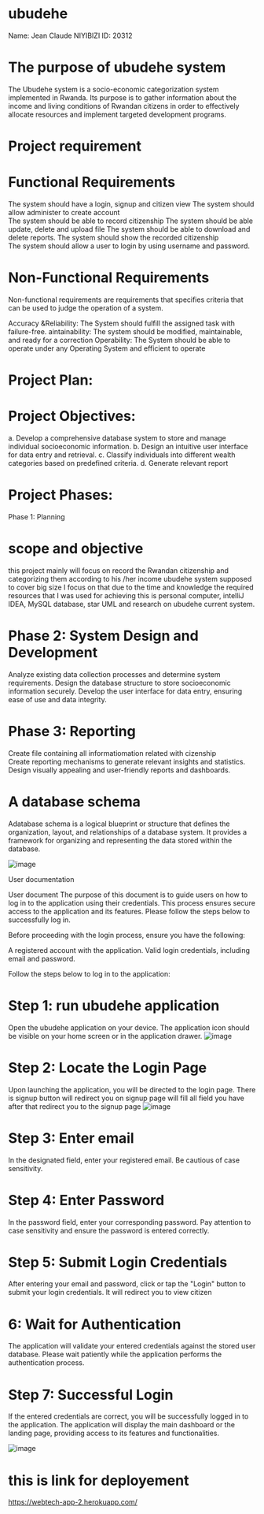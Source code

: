 # ubudehe

Name: Jean Claude NIYIBIZI
ID: 20312
# The purpose of ubudehe system 

The Ubudehe system is a socio-economic categorization system implemented in Rwanda. Its purpose is to gather information about the income and living conditions of Rwandan citizens in order to effectively allocate resources and implement targeted development programs.
# Project requirement
# Functional Requirements
The system should have a login, signup and citizen view 
The system should allow administer to create account  
The system should be able to record citizenship 
 The system should be able update, delete and upload file 
The system should be able to download and delete reports.
The system should show the recorded citizenship  
The system should allow a user to login by using username and password.
# Non-Functional Requirements
Non-functional requirements are requirements that specifies criteria that can be used to judge the operation of a system.

Accuracy &Reliability: The System should fulfill the assigned task with failure-free.
aintainability: The system should be modified, maintainable, and ready for a correction
 Operability: The System should be able to operate under any Operating System and efficient to operate
# Project Plan:
# Project Objectives: 
a. Develop a comprehensive database system to store and manage individual socioeconomic information.
 b. Design an intuitive user interface for data entry and retrieval.
 c. Classify individuals into different wealth categories based on predefined criteria.
 d. Generate relevant report
# Project Phases:
Phase 1: Planning
# scope and objective
this project mainly will focus on record the Rwandan citizenship and categorizing them according to his /her income ubudehe system supposed to cover big size I focus on that due to the time   and knowledge 
the required resources that I was used for achieving this is personal computer, intelliJ IDEA, MySQL database, star UML and research on ubudehe current system.
# Phase 2: System Design and Development

Analyze existing data collection processes and determine system requirements.
Design the database structure to store socioeconomic information securely.
Develop the user interface for data entry, ensuring ease of use and data integrity.
# Phase 3:  Reporting

Create file containing all informatiomation related with cizenship  
Create reporting mechanisms to generate relevant insights and statistics.
Design visually appealing and user-friendly reports and dashboards.


# A database schema
 Adatabase schema is a logical blueprint or structure that defines the organization, layout, and relationships of a database system. It provides a framework for organizing and representing the data stored within the database.
 

![image](https://github.com/nclaude05/ubudehe/assets/50291475/d77613b9-ef1b-4939-9412-71039b1100cc)

User documentation 

User document 
The purpose of this document is to guide users on how to log in to the application using their credentials. This process ensures secure access to the application and its features. Please follow the steps below to successfully log in.

Before proceeding with the login process, ensure you have the following:

A registered account with the application.
Valid login credentials, including email and password.

Follow the steps below to log in to the application:

# Step 1: run ubudehe application

Open the ubudehe application on your device. The application icon should be visible on your home screen or in the application drawer.
![image](https://github.com/nclaude05/ubudehe/assets/50291475/6354075c-5155-4976-8165-b60ce24130bd)

 
# Step 2: Locate the Login Page

Upon launching the application, you will be directed to the login page. There is signup button will redirect you on signup page will fill all field you have after that redirect you to the signup page
  ![image](https://github.com/nclaude05/ubudehe/assets/50291475/a448616d-0613-41aa-9226-2e4d9961c034)

# Step 3: Enter email

In the designated field, enter your registered email. Be cautious of case sensitivity.
# Step 4: Enter Password

In the password field, enter your corresponding password. Pay attention to case sensitivity and ensure the password is entered correctly.
# Step 5: Submit Login Credentials

After entering your email and password, click or tap the "Login" button to submit your login credentials.
It will redirect you to view citizen 

# 6: Wait for Authentication
The application will validate your entered credentials against the stored user database. Please wait patiently while the application performs the authentication process.
# Step 7: Successful Login

If the entered credentials are correct, you will be successfully logged in to the application. The application will display the main dashboard or the landing page, providing access to its features and functionalities.
 
![image](https://github.com/nclaude05/ubudehe/assets/50291475/bd190ced-2c42-433c-9408-d1374d7a9e16)




# this is link  for deployement 

https://webtech-app-2.herokuapp.com/







